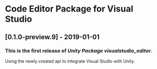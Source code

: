# Code Editor Package for Visual Studio

## [0.1.0-preview.9] - 2019-01-01

### This is the first release of *Unity Package visualstudio_editor*.

Using the newly created api to integrate Visual Studio with Unity.

